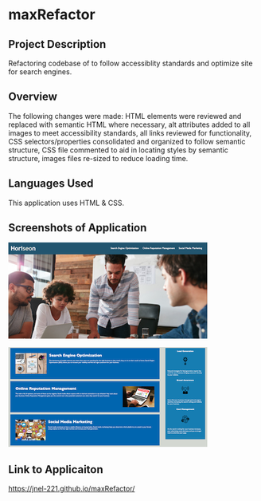 # maxRefactor

## Project Description

Refactoring codebase of to follow accessiblity standards and optimize site for search engines.

## Overview
The following changes were made: HTML elements were reviewed and replaced with semantic HTML where necessary, alt attributes added to all images to meet accessibility standards, all links reviewed for functionality,  CSS selectors/properties consolidated and organized to follow semantic structure, CSS file commented to aid in locating styles by semantic structure, images files re-sized to reduce loading time.

## Languages Used
This application uses HTML & CSS.

## Screenshots of Application

![Header and banner image](/images/Horiseon1.png)

![Main page](/images/Horiseon2.png)


## Link to Applicaiton
https://jnel-221.github.io/maxRefactor/
